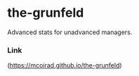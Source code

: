 # the-grunfeld
Advanced stats for unadvanced managers.

### Link
(https://mcoirad.github.io/the-grunfeld)
